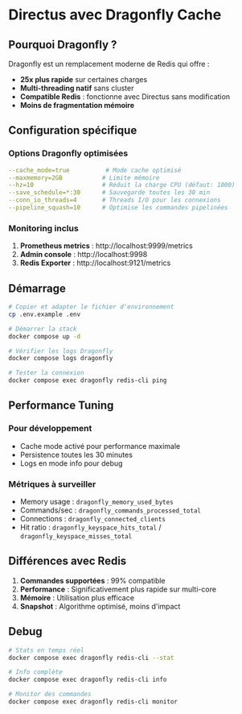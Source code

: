 # Directus avec Dragonfly Cache

## Pourquoi Dragonfly ?

Dragonfly est un remplacement moderne de Redis qui offre :
- **25x plus rapide** sur certaines charges
- **Multi-threading natif** sans cluster
- **Compatible Redis** : fonctionne avec Directus sans modification
- **Moins de fragmentation mémoire**

## Configuration spécifique

### Options Dragonfly optimisées

```yaml
--cache_mode=true          # Mode cache optimisé
--maxmemory=2GB           # Limite mémoire
--hz=10                   # Réduit la charge CPU (défaut: 1000)
--save_schedule=*:30      # Sauvegarde toutes les 30 min
--conn_io_threads=4       # Threads I/O pour les connexions
--pipeline_squash=10      # Optimise les commandes pipelinées
```

### Monitoring inclus

1. **Prometheus metrics** : http://localhost:9999/metrics
2. **Admin console** : http://localhost:9998
3. **Redis Exporter** : http://localhost:9121/metrics

## Démarrage

```bash
# Copier et adapter le fichier d'environnement
cp .env.example .env

# Démarrer la stack
docker compose up -d

# Vérifier les logs Dragonfly
docker compose logs dragonfly

# Tester la connexion
docker compose exec dragonfly redis-cli ping
```

## Performance Tuning

### Pour développement
- Cache mode activé pour performance maximale
- Persistence toutes les 30 minutes
- Logs en mode info pour debug

### Métriques à surveiller
- Memory usage : `dragonfly_memory_used_bytes`
- Commands/sec : `dragonfly_commands_processed_total`
- Connections : `dragonfly_connected_clients`
- Hit ratio : `dragonfly_keyspace_hits_total` / `dragonfly_keyspace_misses_total`

## Différences avec Redis

1. **Commandes supportées** : 99% compatible
2. **Performance** : Significativement plus rapide sur multi-core
3. **Mémoire** : Utilisation plus efficace
4. **Snapshot** : Algorithme optimisé, moins d'impact

## Debug

```bash
# Stats en temps réel
docker compose exec dragonfly redis-cli --stat

# Info complète
docker compose exec dragonfly redis-cli info

# Monitor des commandes
docker compose exec dragonfly redis-cli monitor
```